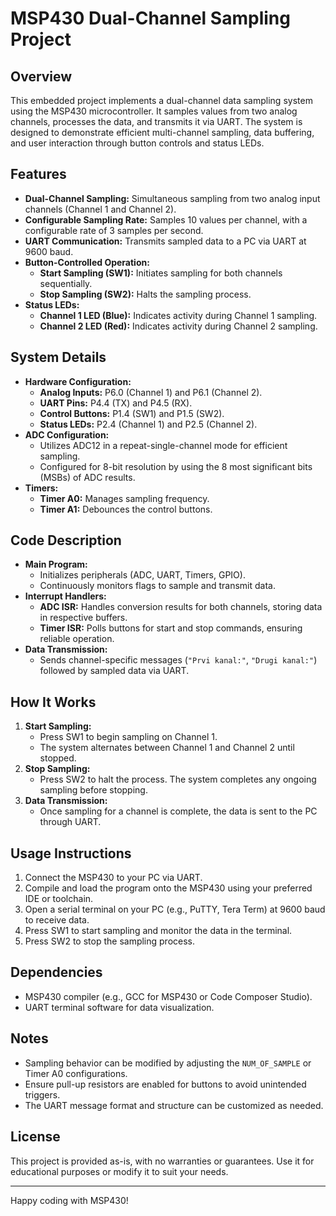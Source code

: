 # MSP430 Dual-Channel Sampling Project

## Overview
This embedded project implements a dual-channel data sampling system using the MSP430 microcontroller. It samples values from two analog channels, processes the data, and transmits it via UART. The system is designed to demonstrate efficient multi-channel sampling, data buffering, and user interaction through button controls and status LEDs.

## Features
- **Dual-Channel Sampling:** Simultaneous sampling from two analog input channels (Channel 1 and Channel 2).
- **Configurable Sampling Rate:** Samples 10 values per channel, with a configurable rate of 3 samples per second.
- **UART Communication:** Transmits sampled data to a PC via UART at 9600 baud.
- **Button-Controlled Operation:**
  - **Start Sampling (SW1):** Initiates sampling for both channels sequentially.
  - **Stop Sampling (SW2):** Halts the sampling process.
- **Status LEDs:**
  - **Channel 1 LED (Blue):** Indicates activity during Channel 1 sampling.
  - **Channel 2 LED (Red):** Indicates activity during Channel 2 sampling.

## System Details
- **Hardware Configuration:**
  - **Analog Inputs:** P6.0 (Channel 1) and P6.1 (Channel 2).
  - **UART Pins:** P4.4 (TX) and P4.5 (RX).
  - **Control Buttons:** P1.4 (SW1) and P1.5 (SW2).
  - **Status LEDs:** P2.4 (Channel 1) and P2.5 (Channel 2).
- **ADC Configuration:**
  - Utilizes ADC12 in a repeat-single-channel mode for efficient sampling.
  - Configured for 8-bit resolution by using the 8 most significant bits (MSBs) of ADC results.
- **Timers:**
  - **Timer A0:** Manages sampling frequency.
  - **Timer A1:** Debounces the control buttons.

## Code Description
- **Main Program:**
  - Initializes peripherals (ADC, UART, Timers, GPIO).
  - Continuously monitors flags to sample and transmit data.
- **Interrupt Handlers:**
  - **ADC ISR:** Handles conversion results for both channels, storing data in respective buffers.
  - **Timer ISR:** Polls buttons for start and stop commands, ensuring reliable operation.
- **Data Transmission:**
  - Sends channel-specific messages (`"Prvi kanal:"`, `"Drugi kanal:"`) followed by sampled data via UART.

## How It Works
1. **Start Sampling:**
   - Press SW1 to begin sampling on Channel 1.
   - The system alternates between Channel 1 and Channel 2 until stopped.
2. **Stop Sampling:**
   - Press SW2 to halt the process. The system completes any ongoing sampling before stopping.
3. **Data Transmission:**
   - Once sampling for a channel is complete, the data is sent to the PC through UART.

## Usage Instructions
1. Connect the MSP430 to your PC via UART.
2. Compile and load the program onto the MSP430 using your preferred IDE or toolchain.
3. Open a serial terminal on your PC (e.g., PuTTY, Tera Term) at 9600 baud to receive data.
4. Press SW1 to start sampling and monitor the data in the terminal.
5. Press SW2 to stop the sampling process.

## Dependencies
- MSP430 compiler (e.g., GCC for MSP430 or Code Composer Studio).
- UART terminal software for data visualization.

## Notes
- Sampling behavior can be modified by adjusting the `NUM_OF_SAMPLE` or Timer A0 configurations.
- Ensure pull-up resistors are enabled for buttons to avoid unintended triggers.
- The UART message format and structure can be customized as needed.

## License
This project is provided as-is, with no warranties or guarantees. Use it for educational purposes or modify it to suit your needs.

---

Happy coding with MSP430!

